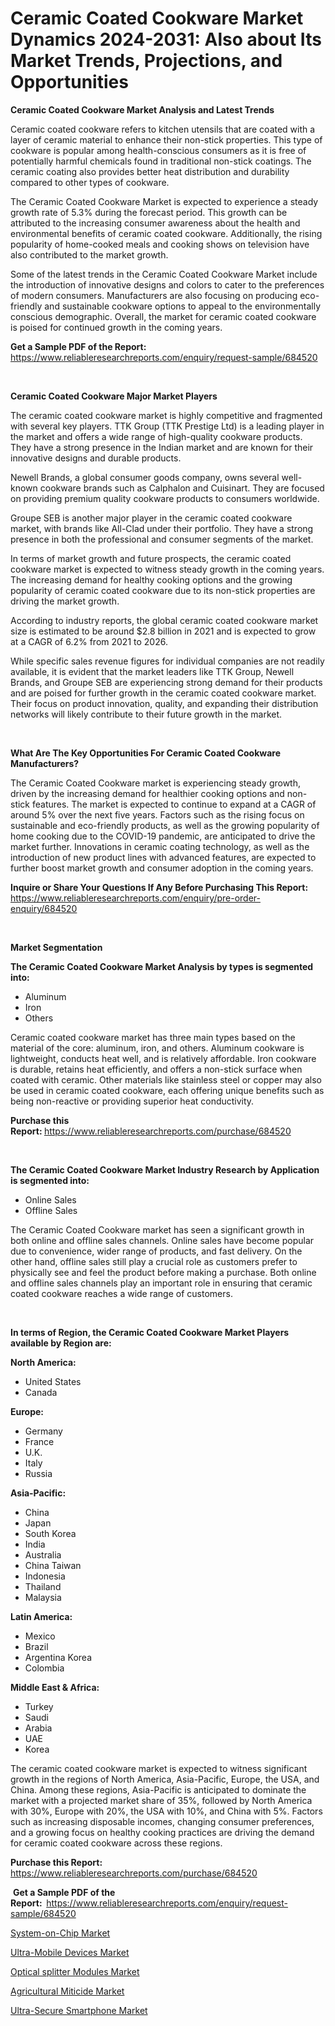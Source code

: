 <p><h1>Ceramic Coated Cookware Market Dynamics 2024-2031: Also about Its Market Trends, Projections, and Opportunities</h1></p><p><strong>Ceramic Coated Cookware Market Analysis and Latest Trends</strong></p>
<p><p>Ceramic coated cookware refers to kitchen utensils that are coated with a layer of ceramic material to enhance their non-stick properties. This type of cookware is popular among health-conscious consumers as it is free of potentially harmful chemicals found in traditional non-stick coatings. The ceramic coating also provides better heat distribution and durability compared to other types of cookware.</p><p>The Ceramic Coated Cookware Market is expected to experience a steady growth rate of 5.3% during the forecast period. This growth can be attributed to the increasing consumer awareness about the health and environmental benefits of ceramic coated cookware. Additionally, the rising popularity of home-cooked meals and cooking shows on television have also contributed to the market growth.</p><p>Some of the latest trends in the Ceramic Coated Cookware Market include the introduction of innovative designs and colors to cater to the preferences of modern consumers. Manufacturers are also focusing on producing eco-friendly and sustainable cookware options to appeal to the environmentally conscious demographic. Overall, the market for ceramic coated cookware is poised for continued growth in the coming years.</p></p>
<p><strong>Get a Sample PDF of the Report:&nbsp;</strong> <a href="https://www.reliableresearchreports.com/enquiry/request-sample/684520">https://www.reliableresearchreports.com/enquiry/request-sample/684520</a></p>
<p>&nbsp;</p>
<p><strong>Ceramic Coated Cookware Major Market Players</strong></p>
<p><p>The ceramic coated cookware market is highly competitive and fragmented with several key players. TTK Group (TTK Prestige Ltd) is a leading player in the market and offers a wide range of high-quality cookware products. They have a strong presence in the Indian market and are known for their innovative designs and durable products.</p><p>Newell Brands, a global consumer goods company, owns several well-known cookware brands such as Calphalon and Cuisinart. They are focused on providing premium quality cookware products to consumers worldwide.</p><p>Groupe SEB is another major player in the ceramic coated cookware market, with brands like All-Clad under their portfolio. They have a strong presence in both the professional and consumer segments of the market.</p><p>In terms of market growth and future prospects, the ceramic coated cookware market is expected to witness steady growth in the coming years. The increasing demand for healthy cooking options and the growing popularity of ceramic coated cookware due to its non-stick properties are driving the market growth.</p><p>According to industry reports, the global ceramic coated cookware market size is estimated to be around $2.8 billion in 2021 and is expected to grow at a CAGR of 6.2% from 2021 to 2026.</p><p>While specific sales revenue figures for individual companies are not readily available, it is evident that the market leaders like TTK Group, Newell Brands, and Groupe SEB are experiencing strong demand for their products and are poised for further growth in the ceramic coated cookware market. Their focus on product innovation, quality, and expanding their distribution networks will likely contribute to their future growth in the market.</p></p>
<p>&nbsp;</p>
<p><strong>What Are The Key Opportunities For Ceramic Coated Cookware Manufacturers?</strong></p>
<p><p>The Ceramic Coated Cookware market is experiencing steady growth, driven by the increasing demand for healthier cooking options and non-stick features. The market is expected to continue to expand at a CAGR of around 5% over the next five years. Factors such as the rising focus on sustainable and eco-friendly products, as well as the growing popularity of home cooking due to the COVID-19 pandemic, are anticipated to drive the market further. Innovations in ceramic coating technology, as well as the introduction of new product lines with advanced features, are expected to further boost market growth and consumer adoption in the coming years.</p></p>
<p><strong>Inquire or Share Your Questions If Any Before Purchasing This Report:</strong> <a href="https://www.reliableresearchreports.com/enquiry/pre-order-enquiry/684520">https://www.reliableresearchreports.com/enquiry/pre-order-enquiry/684520</a></p>
<p>&nbsp;</p>
<p><strong>Market Segmentation</strong></p>
<p><strong>The Ceramic Coated Cookware Market Analysis by types is segmented into:</strong></p>
<p><ul><li>Aluminum</li><li>Iron</li><li>Others</li></ul></p>
<p><p>Ceramic coated cookware market has three main types based on the material of the core: aluminum, iron, and others. Aluminum cookware is lightweight, conducts heat well, and is relatively affordable. Iron cookware is durable, retains heat efficiently, and offers a non-stick surface when coated with ceramic. Other materials like stainless steel or copper may also be used in ceramic coated cookware, each offering unique benefits such as being non-reactive or providing superior heat conductivity.</p></p>
<p><strong>Purchase this Report:&nbsp;</strong><a href="https://www.reliableresearchreports.com/purchase/684520">https://www.reliableresearchreports.com/purchase/684520</a></p>
<p>&nbsp;</p>
<p><strong>The Ceramic Coated Cookware Market Industry Research by Application is segmented into:</strong></p>
<p><ul><li>Online Sales</li><li>Offline Sales</li></ul></p>
<p><p>The Ceramic Coated Cookware market has seen a significant growth in both online and offline sales channels. Online sales have become popular due to convenience, wider range of products, and fast delivery. On the other hand, offline sales still play a crucial role as customers prefer to physically see and feel the product before making a purchase. Both online and offline sales channels play an important role in ensuring that ceramic coated cookware reaches a wide range of customers.</p></p>
<p>&nbsp;</p>
<p><strong>In terms of Region, the Ceramic Coated Cookware Market Players available by Region are:</strong></p>
<p>
    <p> <strong> North America: </strong>
        <ul>
            <li>United States</li>
            <li>Canada</li>
        </ul>
        </p> 
    <p> <strong> Europe: </strong>
        <ul>
            <li>Germany</li>
            <li>France</li>
            <li>U.K.</li>
            <li>Italy</li>
            <li>Russia</li>
        </ul>
        </p> 
    <p> <strong> Asia-Pacific: </strong>
        <ul>
            <li>China</li>
            <li>Japan</li>
            <li>South Korea</li>
            <li>India</li>
            <li>Australia</li>
            <li>China Taiwan</li>
            <li>Indonesia</li>
            <li>Thailand</li>
            <li>Malaysia</li>
        </ul>
        </p> 
    <p> <strong> Latin America: </strong>
        <ul>
            <li>Mexico</li>
            <li>Brazil</li>
            <li>Argentina Korea</li>
            <li>Colombia</li>
        </ul>
        </p> 
    <p> <strong> Middle East & Africa: </strong>
        <ul>
            <li>Turkey</li>
            <li>Saudi</li>
            <li>Arabia</li>
            <li>UAE</li>
            <li>Korea</li>
        </ul>
    </p>
    </p>
<p><p>The ceramic coated cookware market is expected to witness significant growth in the regions of North America, Asia-Pacific, Europe, the USA, and China. Among these regions, Asia-Pacific is anticipated to dominate the market with a projected market share of 35%, followed by North America with 30%, Europe with 20%, the USA with 10%, and China with 5%. Factors such as increasing disposable incomes, changing consumer preferences, and a growing focus on healthy cooking practices are driving the demand for ceramic coated cookware across these regions.</p></p>
<p><strong>Purchase this Report: </strong><a href="https://www.reliableresearchreports.com/purchase/684520">https://www.reliableresearchreports.com/purchase/684520</a></p>
<p>&nbsp;<strong>Get a Sample PDF of the Report:&nbsp;&nbsp;</strong><a href="https://www.reliableresearchreports.com/enquiry/request-sample/684520">https://www.reliableresearchreports.com/enquiry/request-sample/684520</a></p>
<p><strong></strong></p>
<p><p><a href="https://cautious-neon-760.notion.site/System-on-Chip-Market-Dynamics-2024-2031-Also-about-Its-Market-Trends-Projections-and-Opportuniti-484a560267784ef48f4dbcc3eeb015b4">System-on-Chip Market</a></p><p><a href="https://spotless-saver-8fd.notion.site/Ultra-Mobile-Devices-Market-Size-Global-Industry-Overview-Market-Segmentation-and-Forecast-2024-t-b7fda331d03f48c69a65311120a43822">Ultra-Mobile Devices Market</a></p><p><a href="https://view.publitas.com/reportprime-1/optical-splitter-modules-market-offers-provide-insightful-data-for-the-time-period-from-2024-to-2031-and-also-provide-analysis-based-on-application-type-and-region/">Optical splitter Modules Market</a></p><p><a href="https://view.publitas.com/reportprime-1/agricultural-miticide-market-insights-market-players-and-forecast-till-2031/">Agricultural Miticide Market</a></p><p><a href="https://gentle-editor-9db.notion.site/Ultra-Secure-Smartphone-Market-Size-and-Growth-Market-Segmentation-Regional-and-Country-Breakdowns-00936f6b3e824677b1417a1383e52b1c">Ultra-Secure Smartphone Market</a></p></p>